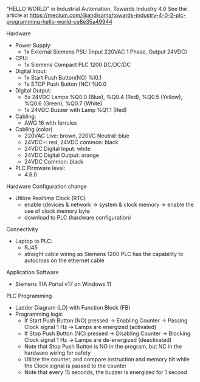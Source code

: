 "HELLO WORLD" in Industrial Automation, Towards Industry 4.0
See the article at https://medium.com/@andisama/towards-industry-4-0-2-plc-programming-hello-world-ce8e35a49944

Hardware
- Power Supply: 
  * 1x External Siemens PSU (Input 220VAC 1 Phase, Output 24VDC)
- CPU:
  * 1x Siemens Compact PLC 1200 DC/DC/DC
- Digital Input: 
  * 1x Start Push Button(NO) %I0.1
  * 1x STOP Push Button (NC) %I0.0
- Digital Output:
  * 5x 24VDC Lamps %Q0.0 (Blue), %Q0.4 (Red), %Q0.5 (Yellow), %Q0.6 (Green), %Q0.7 (White)
  * 1x 24VDC Buzzer with Lamp %Q1.1 (Red)
- Cabling:
  * AWG 16 with ferrules
- Cabling (color)
  * 220VAC Live: brown, 220VC Neutral: blue
  * 24VDC+: red, 24VDC common: black
  * 24VDC Digital Input: white
  * 24VDC Digital Output: orange
  * 24VDC Common: black
- PLC Firmware level:
  * 4.6.0

Hardware Configuration change
- Utilize Realtime Clock (RTC)
  * enable (devices & network -> system & clock memory -> enable the use of clock memory byte
  * download to PLC (hardware configuration)

Connectivity
- Laptop to PLC:
  * RJ45
  * straight cable wiring as Siemens 1200 PLC has the capability to autocross on the ethernet cable

Application Software
- Siemens TIA Portal v17 on Windows 11

PLC Programming
- Ladder Diagram (LD) with Function Block (FB)
- Programming logic
  * If Start Push Button (NO) pressed -> Enabling Counter -> Passing Clock signal 1 Hz -> Lamps are energized (activated)
  * If Stop Push Button (NC) pressed -> Disabling Counter -> Blocking Clock signal 1 Hz -> Lamps are de-energized (deactivated)
  * Note that Stop Push Button is NO in the program, but NC in the hardware wiring for safety 
  * Utilize the counter, and compare instruction and memory bit while the Clock signal is passed to the counter
  * Note that every 15 seconds, the buzzer is energized for 1 second




